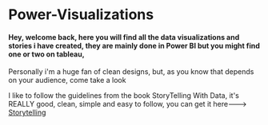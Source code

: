 # Power-Visualizations

#### Hey, welcome back, here you will find all the data visualizations and stories i have created, they are mainly done in Power BI but you might find one or two on tableau, 

Personally i'm a huge fan of clean designs, but, as you know that depends on your audience, come take a look

I like to follow the guidelines from the book StoryTelling With Data, it's REALLY good, clean, simple and easy to follow, you can get it here---> [Storytelling](https://www.storytellingwithdata.com/)


